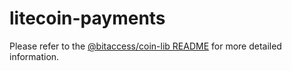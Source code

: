 litecoin-payments
=================

Please refer to the [@bitaccess/coin-lib README](../coinlib-payments/README.md) for more detailed information.
